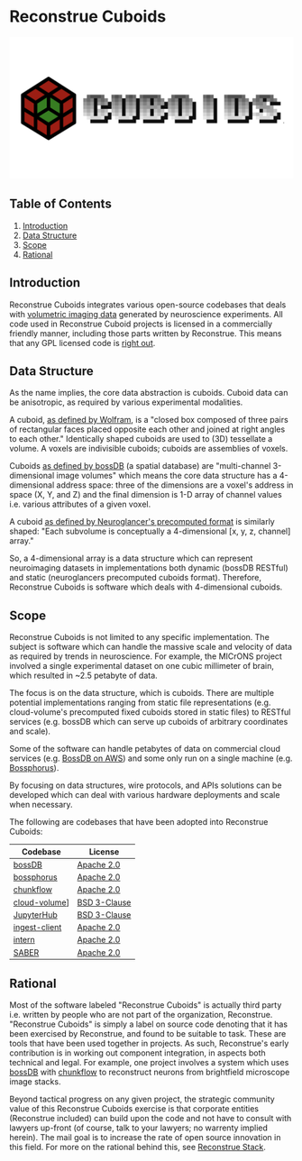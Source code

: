 # Reconstrue Cuboids

[![img](./by_topic/cuboids/images/logos/cuboids_combination_mark.png)](https://youtu.be/C5NiAoT3xsY)

<a id="org0a93fc7"></a>

## Table of Contents

1.  [Introduction](#org8f74601)
2.  [Data Structure](#orgdfb2796)
3.  [Scope](#orgf6f1c37)
4.  [Rational](#orgd1f0acd)


<a id="org8f74601"></a>

## Introduction

Reconstrue Cuboids integrates various open-source codebases that deals
with [volumetric imaging data](https://en.wikipedia.org/wiki/Volume_rendering) generated by neuroscience
experiments. All code used in Reconstrue Cuboid projects is licensed
in a commercially friendly manner, including those parts written by
Reconstrue. This means that any GPL licensed code is [right out](https://youtu.be/SNTzOBKs1bA?t=96).


<a id="orgdfb2796"></a>

## Data Structure

As the name implies, the core data abstraction is cuboids. Cuboid data
can be anisotropic, as required by various experimental modalities.

A cuboid, [as defined by Wolfram](https://mathworld.wolfram.com/Cuboid.html), is a "closed box composed of three
pairs of rectangular faces placed opposite each other and joined at
right angles to each other." Identically shaped cuboids are used to
(3D) tessellate a volume. A voxels are indivisible
cuboids; cuboids are assemblies of voxels.

Cuboids [as defined by bossDB](https://www.biorxiv.org/content/10.1101/217745v2.article-info) (a spatial database) are "multi-channel
3-dimensional image volumes" which means the core data structure has a
4-dimensional address space: three of the dimensions are a voxel's
address in space (X, Y, and Z) and the final dimension is 1-D array of
channel values i.e. various attributes of a given voxel.

A cuboid [as defined by Neuroglancer's precomputed format](https://github.com/google/neuroglancer/blob/master/src/neuroglancer/datasource/precomputed/volume.md) is similarly
shaped: "Each subvolume is conceptually a 4-dimensional [x, y, z,
channel] array."

So, a 4-dimensional array is a data structure which can represent
neuroimaging datasets in implementations both dynamic (bossDB RESTful)
and static (neuroglancers precomputed cuboids format). Therefore,
Reconstrue Cuboids is software which deals with 4-dimensional cuboids.


<a id="orgf6f1c37"></a>

## Scope

Reconstrue Cuboids is not limited to any specific implementation. The
subject is software which can handle the massive scale and velocity of
data as required by trends in neuroscience. For example, the MICrONS
project involved a single experimental dataset on one cubic millimeter
of brain, which resulted in ~2.5 petabyte of data.

The focus is on the data structure, which is cuboids. There are
multiple potential implementations ranging from static file
representations (e.g. cloud-volume's precomputed fixed cuboids stored
in static files) to RESTful services (e.g. bossDB which can serve up
cuboids of arbitrary coordinates and scale).

Some of the software can handle petabytes of data on commercial cloud
services (e.g. [BossDB on AWS](https://bossdb.org/)) and some only run on a single machine
(e.g. [Bossphorus](https://github.com/aplbrain/bossphorus)).

By focusing on data structures, wire protocols, and APIs solutions can
be developed which can deal with various hardware deployments and 
scale when necessary.

The following are codebases that have been adopted into Reconstrue
Cuboids:


| Codebase      | License      |
|---------------|--------------|
| [bossDB](https://github.com/jhuapl-boss/boss)                 | [Apache 2.0](https://github.com/jhuapl-boss/boss/blob/master/LICENSE.md)   |
| [bossphorus](https://github.com/aplbrain/bossphorus)          | [Apache 2.0](https://github.com/aplbrain/bossphorus/blob/master/LICENSE)   |
| [chunkflow](https://github.com/seung-lab/chunkflow)           | [Apache 2.0](https://github.com/seung-lab/chunkflow/blob/master/LICENSE)   |
| [cloud-volume](https://github.com/seung-lab/cloud-volume)]    | [BSD 3-Clause](https://github.com/seung-lab/cloud-volume/blob/master/LICENSE) |
| [JupyterHub](https://jupyter.org/hub)                         | [BSD 3-Clause](https://github.com/jupyterhub/jupyterhub/blob/master/COPYING.md) |
| [ingest-client](https://github.com/jhuapl-boss/ingest-client) | [Apache 2.0](https://github.com/jhuapl-boss/ingest-client/blob/master/LICENSE)   |
| [intern](https://github.com/jhuapl-boss/intern)               | [Apache 2.0](https://github.com/jhuapl-boss/intern/blob/master/license)   |
| [SABER](https://github.com/aplbrain/saber)                    | [Apache 2.0](https://github.com/aplbrain/saber/blob/master/LICENSE)   |



<a id="orgd1f0acd"></a>

## Rational

Most of the software labeled "Reconstrue Cuboids" is actually third
party i.e. written by people who are not part of the organization,
Reconstrue. "Reconstrue Cuboids" is simply a label on source code
denoting that it has been exercised by Reconstrue, and found to be
suitable to task. These are tools that have been used together in
projects. As such, Reconstrue's early contribution is in working out
component integration, in aspects both technical and legal. For
example, one project involves a system which uses [bossDB](https://bossdb.org/) with
[chunkflow](https://github.com/seung-lab/chunkflow) to reconstruct neurons from brightfield microscope image
stacks.

Beyond tactical progress on any given project, the strategic community
value of this Reconstrue Cuboids exercise is that corporate entities
(Reconstrue included) can build upon the code and not have to consult
with lawyers up-front (of course, talk to your lawyers; no warrenty
implied herein). The mail goal is to increase the rate of open source
innovation in this field. For more on the rational behind this, see
[Reconstrue Stack](https://github.com/reconstrue/presentations/blob/master/bioimage_2019/bioimage_2019_poster.pdf).

